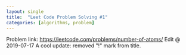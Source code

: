 ```yaml
---
layout: single
title:  "Leet Code Problem Solving #1"
categories: [algorithms, problem]
---
```


Problem link: https://leetcode.com/problems/number-of-atoms/
Edit @ 2019-07-17 A cool update: removed "!" mark from title.
